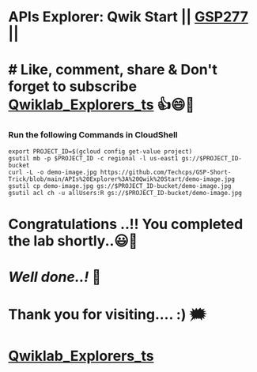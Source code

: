 
# APIs Explorer: Qwik Start || [GSP277](https://www.cloudskillsboost.google/games/5210/labs/34068) ||

# # Like, comment, share & Don't forget to subscribe [Qwiklab_Explorers_ts](https://youtube.com/@titashshil?si=RgamNu1dc9jVIbJN) 👍😄🤝

### Run the following Commands in CloudShell

```
export PROJECT_ID=$(gcloud config get-value project)
gsutil mb -p $PROJECT_ID -c regional -l us-east1 gs://$PROJECT_ID-bucket
curl -L -o demo-image.jpg https://github.com/Techcps/GSP-Short-Trick/blob/main/APIs%20Explorer%3A%20Qwik%20Start/demo-image.jpg
gsutil cp demo-image.jpg gs://$PROJECT_ID-bucket/demo-image.jpg
gsutil acl ch -u allUsers:R gs://$PROJECT_ID-bucket/demo-image.jpg
```

# Congratulations ..!! You completed the lab shortly..😃💯

# *Well done..!* 👏

# Thank you for visiting.... :) 🗯️

# [Qwiklab_Explorers_ts](https://youtube.com/@titashshil?si=RgamNu1dc9jVIbJN)
